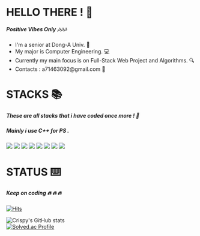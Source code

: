 

<h1> HELLO THERE ! 👋 </h1>
<h5> Positive Vibes Only  🎶🎶🎶 </h5>

<ul>
<li> I'm a senior at Dong-A Univ. 📘
<li> My major is Computer Engineering. 💻
<li> Currently my main focus is on Full-Stack Web Project and Algorithms. 🔍
<li> Contacts : a71463092@gmail.com 💛
</ul>

<h1> STACKS  📚 </h1>
<h5> These are all stacks that i have coded once more !  📜 </h5>
<h5> Mainly i use C++ for PS . </h5>
<img src="https://img.shields.io/badge/c++-00599C?style=for-the-badge&logo=c%2B%2B&logoColor=white"> <img src="https://img.shields.io/badge/python-3776AB?style=for-the-badge&logo=python&logoColor=white"> <img src="https://img.shields.io/badge/html5-E34F26?style=for-the-badge&logo=html5&logoColor=white">
<img src="https://img.shields.io/badge/javascript-F7DF1E?style=for-the-badge&logo=javascript&logoColor=black">
<img src="https://img.shields.io/badge/jquery-0769AD?style=for-the-badge&logo=jquery&logoColor=white">
<img src="https://img.shields.io/badge/mysql-4479A1?style=for-the-badge&logo=mysql&logoColor=white">
<img src="https://img.shields.io/badge/node.js-339933?style=for-the-badge&logo=Node.js&logoColor=white">
<img src="https://img.shields.io/badge/express-000000?style=for-the-badge&logo=express&logoColor=white">

<h1> STATUS ⌨️ </h1>
<h5> Keep on coding 🔥 🔥 🔥 </h5>


[![Hits](https://hits.seeyoufarm.com/api/count/incr/badge.svg?url=https%3A%2F%2Fcrispy-down.github.io&count_bg=%2302F762&title_bg=%23373434&icon=github.svg&icon_color=%23FBFBFB&title=VISIT&edge_flat=true)](https://hits.seeyoufarm.com)

![Crispy's GitHub stats](https://github-readme-stats.vercel.app/api?username=Crispy-down&show_icons=true&theme=dark)     
[![Solved.ac Profile](http://mazassumnida.wtf/api/v2/generate_badge?boj=crispy3092)](https://solved.ac/crispy3092/)





<!---
Crispy-down/Crispy-down is a ✨ special ✨ repository because its `README.md` (this file) appears on your GitHub profile.
You can click the Preview link to take a look at your changes.
--->
